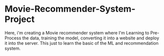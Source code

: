 # Movie-Recommender-System-Project
Here, i'm creating a Movie recommender system where I'm Learning to Pre-Process the data, training the model, converting it into a website and deploy it into the server.
This just to learn the basic of the ML and recommendation system.

